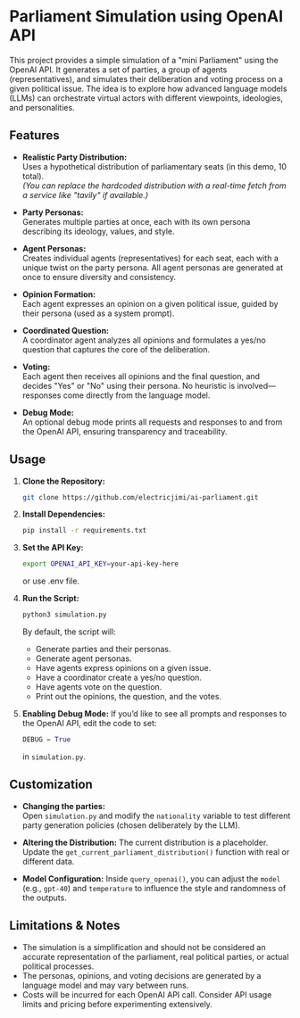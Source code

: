 # Parliament Simulation using OpenAI API

This project provides a simple simulation of a "mini Parliament" using the OpenAI API. It generates a set of parties, a group of agents (representatives), and simulates their deliberation and voting process on a given political issue. The idea is to explore how advanced language models (LLMs) can orchestrate virtual actors with different viewpoints, ideologies, and personalities.

## Features

- **Realistic Party Distribution:**  
  Uses a hypothetical distribution of parliamentary seats (in this demo, 10 total).  
  *(You can replace the hardcoded distribution with a real-time fetch from a service like "tavily" if available.)*

- **Party Personas:**  
  Generates multiple parties at once, each with its own persona describing its ideology, values, and style.

- **Agent Personas:**  
  Creates individual agents (representatives) for each seat, each with a unique twist on the party persona. All agent personas are generated at once to ensure diversity and consistency.

- **Opinion Formation:**  
  Each agent expresses an opinion on a given political issue, guided by their persona (used as a system prompt).

- **Coordinated Question:**  
  A coordinator agent analyzes all opinions and formulates a yes/no question that captures the core of the deliberation.

- **Voting:**  
  Each agent then receives all opinions and the final question, and decides "Yes" or "No" using their persona. No heuristic is involved—responses come directly from the language model.

- **Debug Mode:**  
  An optional debug mode prints all requests and responses to and from the OpenAI API, ensuring transparency and traceability.

## Usage

1. **Clone the Repository:**
   ```bash
   git clone https://github.com/electricjimi/ai-parliament.git
   ```

2. **Install Dependencies:**
   ```bash
   pip install -r requirements.txt
   ```
   
3. **Set the API Key:**
   ```bash
   export OPENAI_API_KEY=your-api-key-here
   ```
   or use .env file.


4. **Run the Script:**
   ```bash
   python3 simulation.py
   ```
   
   By default, the script will:
   - Generate parties and their personas.
   - Generate agent personas.
   - Have agents express opinions on a given issue.
   - Have a coordinator create a yes/no question.
   - Have agents vote on the question.
   - Print out the opinions, the question, and the votes.

5. **Enabling Debug Mode:**
   If you’d like to see all prompts and responses to the OpenAI API, edit the code to set:
   ```python
   DEBUG = True
   ```
   in `simulation.py`.

## Customization

- **Changing the parties:**  
  Open `simulation.py` and modify the `nationality` variable to test different party generation policies (chosen deliberately by the LLM).

- **Altering the Distribution:**
  The current distribution is a placeholder. Update the `get_current_parliament_distribution()` function with real or different data.

- **Model Configuration:**
  Inside `query_openai()`, you can adjust the `model` (e.g., `gpt-40`) and `temperature` to influence the style and randomness of the outputs.

## Limitations & Notes

- The simulation is a simplification and should not be considered an accurate representation of the parliament, real political parties, or actual political processes.
- The personas, opinions, and voting decisions are generated by a language model and may vary between runs.
- Costs will be incurred for each OpenAI API call. Consider API usage limits and pricing before experimenting extensively.
